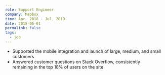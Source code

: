 ```yaml
---
role: Support Engineer
company: Mapbox
time: Apr. 2018 - Jul. 2019
date: 2018-05-01
permalink: false
tags:
  - job
---
```


- Supported the mobile integration and launch of large, medium, and small customers
- Answered customer questions on Stack Overflow, consistently remaining in the top 18% of users on the site
